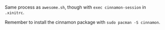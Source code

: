 Same process as `awesome.sh`, though with `exec cinnamon-session` in `.xinitrc`.

Remember to install the cinnamon package with `sudo pacman -S cinnamon`.
